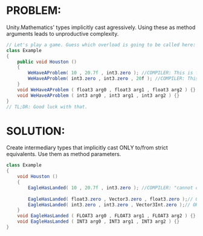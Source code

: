 # PROBLEM:
Unity.Mathematics' types implicitly cast agressively. Using these as method arguments leads to unproductive complexity.
```C#
// Let's play a game. Guess which overload is going to be called here:
class Example
{
    public void Houston ()
    {
        WeHaveAProblem( 10 , 20.7f , int3.zero ); //COMPILER: This is fine.
        WeHaveAProblem( int3.zero , int3.zero , 20f ); //COMPILER: This is fine.
    }
    void WeHaveAProblem ( float3 arg0 , float3 arg1 , float3 arg2 ) {}
    void WeHaveAProblem ( int3 arg0 , int3 arg1 , int3 arg2 ) {}
}
// TL;DR: Good luck with that.
```

# SOLUTION:
Create intermediary types that implicitly cast ONLY to/from strict equivalents. Use them as method parameters.
```C#
class Example
{
    void Houston ()
    {
        EagleHasLanded( 10 , 20.7f , int3.zero ); //COMPILER: "cannot convert from int to FLOAT3"
        
        EagleHasLanded( float3.zero , Vector3.zero , float3.zero );// OK
        EagleHasLanded( int3.zero , int3.zero , Vector3Int.zero );// OK
    }
    void EagleHasLanded ( FLOAT3 arg0 , FLOAT3 arg1 , FLOAT3 arg2 ) {}
    void EagleHasLanded ( INT3 arg0 , INT3 arg1 , INT3 arg2 ) {}
}
```
